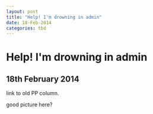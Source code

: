 ```yaml
---
layout: post
title: "Help! I'm drowning in admin"
date: 18-Feb-2014
categories: tbd
---
```


# Help! I'm drowning in admin

## 18th February 2014

link to old PP column.

good picture here?

